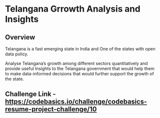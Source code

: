 # Telangana Grrowth Analysis and Insights

## Overview
Telangana is a fast emerging state in India and One of the states with open data policy.

Analyse Telangana’s growth among different sectors quantitatively and provide useful Insights to the Telangana government that would help them to make data-informed decisions that would further support the growth of the state.

## Challenge Link -https://codebasics.io/challenge/codebasics-resume-project-challenge/10
